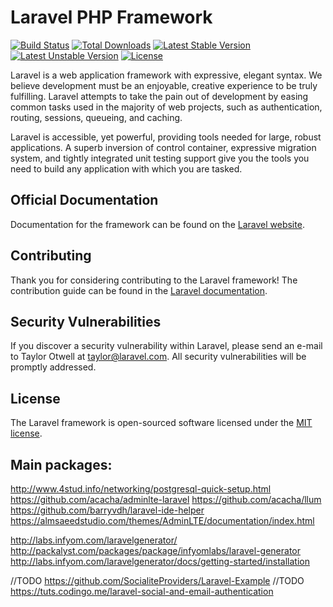 # Laravel PHP Framework

[![Build Status](https://travis-ci.org/laravel/framework.svg)](https://travis-ci.org/laravel/framework)
[![Total Downloads](https://poser.pugx.org/laravel/framework/d/total.svg)](https://packagist.org/packages/laravel/framework)
[![Latest Stable Version](https://poser.pugx.org/laravel/framework/v/stable.svg)](https://packagist.org/packages/laravel/framework)
[![Latest Unstable Version](https://poser.pugx.org/laravel/framework/v/unstable.svg)](https://packagist.org/packages/laravel/framework)
[![License](https://poser.pugx.org/laravel/framework/license.svg)](https://packagist.org/packages/laravel/framework)

Laravel is a web application framework with expressive, elegant syntax. We believe development must be an enjoyable, creative experience to be truly fulfilling. Laravel attempts to take the pain out of development by easing common tasks used in the majority of web projects, such as authentication, routing, sessions, queueing, and caching.

Laravel is accessible, yet powerful, providing tools needed for large, robust applications. A superb inversion of control container, expressive migration system, and tightly integrated unit testing support give you the tools you need to build any application with which you are tasked.

## Official Documentation

Documentation for the framework can be found on the [Laravel website](http://laravel.com/docs).

## Contributing

Thank you for considering contributing to the Laravel framework! The contribution guide can be found in the [Laravel documentation](http://laravel.com/docs/contributions).

## Security Vulnerabilities

If you discover a security vulnerability within Laravel, please send an e-mail to Taylor Otwell at taylor@laravel.com. All security vulnerabilities will be promptly addressed.

## License

The Laravel framework is open-sourced software licensed under the [MIT license](http://opensource.org/licenses/MIT).

## Main packages:
http://www.4stud.info/networking/postgresql-quick-setup.html
https://github.com/acacha/adminlte-laravel
https://github.com/acacha/llum
https://github.com/barryvdh/laravel-ide-helper
https://almsaeedstudio.com/themes/AdminLTE/documentation/index.html

http://labs.infyom.com/laravelgenerator/
http://packalyst.com/packages/package/infyomlabs/laravel-generator
http://labs.infyom.com/laravelgenerator/docs/getting-started/installation

//TODO https://github.com/SocialiteProviders/Laravel-Example
//TODO https://tuts.codingo.me/laravel-social-and-email-authentication
